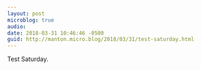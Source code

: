 ```yaml
---
layout: post
microblog: true
audio: 
date: 2018-03-31 10:46:46 -0500
guid: http://manton.micro.blog/2018/03/31/test-saturday.html
---
```

Test Saturday.
